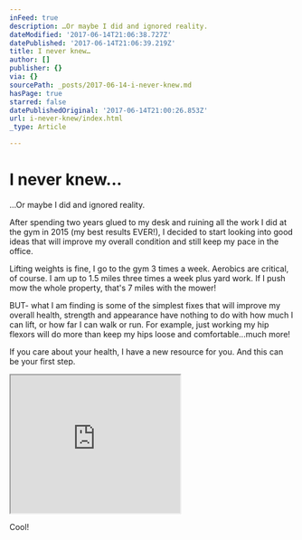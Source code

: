 ```yaml
---
inFeed: true
description: …Or maybe I did and ignored reality.
dateModified: '2017-06-14T21:06:38.727Z'
datePublished: '2017-06-14T21:06:39.219Z'
title: I never knew…
author: []
publisher: {}
via: {}
sourcePath: _posts/2017-06-14-i-never-knew.md
hasPage: true
starred: false
datePublishedOriginal: '2017-06-14T21:00:26.853Z'
url: i-never-knew/index.html
_type: Article

---
```

# I never knew...

...Or maybe I did and ignored reality.

After spending two years glued to my desk and ruining all the work I did at the gym in 2015 (my best results EVER!), I decided to start looking into good ideas that will improve my overall condition and still keep my pace in the office.

Lifting weights is fine, I go to the gym 3 times a week. Aerobics are critical, of course. I am up to 1.5 miles three times a week plus yard work. If I push mow the whole property, that's 7 miles with the mower!

BUT- what I am finding is some of the simplest fixes that will improve my overall health, strength and appearance have nothing to do with how much I can lift, or how far I can walk or run. For example, just working my hip flexors will do more than keep my hips loose and comfortable...much more!

If you care about your health, I have a new resource for you. And this can be your first step.

<iframe src="https://the-grid.github.io/ed-userhtml/?g=eJzLKCkpsNLXTy7KLMlMTsxJSs1LztBLzs_VL0gsKslLLSrWD430cNPPzE1MTy3WT84vAwrpJiXmgaWMDQwqjEwNdM30sgrSAf_VGjk" height="244" style=""></iframe>

Cool!